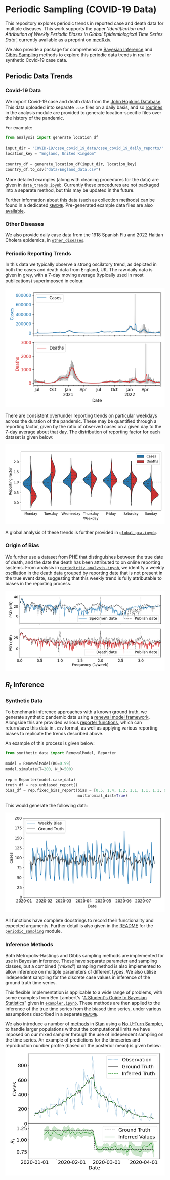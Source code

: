 # Periodic Sampling (COVID-19 Data)

This repository explores periodic trends in reported case and death data for multiple diseases. This work supports the paper '_Identification and Attribution of Weekly Periodic Biases in Global Epidemiological Time Series Data_', currently available as a preprint on [medRxiv](https://doi.org/10.1101/2023.06.13.23290903).

We also provide a package for comprehensive [Bayesian Inference](https://en.wikipedia.org/wiki/Bayesian_inference) and [Gibbs Sampling](https://en.wikipedia.org/wiki/Gibbs_sampling) methods to explore this periodic data trends in real or synthetic Covid-19 case data.


## Periodic Data Trends


### Covid-19 Data

We import Covid-19 case and death data from the [John Hopkins Database](https://coronavirus.jhu.edu/about). This data uploaded into separate `.csv` files on a daily basis, and so [routines](periodic_sampling/analysis/country_data.py) in the analysis module are provided to generate location-specific files over the history of the pandemic.

For example:

```python
from analysis import generate_location_df

input_dir = "COVID-19/csse_covid_19_data/csse_covid_19_daily_reports/"
location_key = "England, United Kingdom"

country_df = generate_location_df(input_dir, location_key)
country_df.to_csv("data/England_data.csv")
```

More detailed examples (along with cleaning procedures for the data) are given in [`data_trends.ipynb`](periodic_sampling/data_trends.ipynb).
Currently these procedures are not packaged into a separate method, but this may be updated in the future.

Further information about this data (such as collection methods) can be found in a dedicated [`README`](data/README.md). Pre-generated example data files are also [available](data).

### Other Diseases

We also provide daily case data from the 1918 Spanish Flu and 2022 Haitian Cholera epidemics, in [`other_diseases`](other_diseases/).

### Periodic Reporting Trends

In this data we typically observe a strong oscilatory trend, as depicted in both the cases and death data from England, UK. The raw daily data is given in grey, with a 7-day moving average (typically used in most publications) superimposed in colour.

![UK Covid Data](images/data_trends/daily_data_EnglandUnitedKingdom.png)

There are consistent over/under reporting trends on particular weekdays across the duration of the pandemic. These may be quantified through a reporting factor, given by the ratio of observed cases on a given day to the 7-day average about that day. The distribution of reporting factor for each dataset is given below:

![Weekday Bias Violin Plot](images/data_trends/daily_violin_EnglandUnitedKingdom.png)

A global analysis of these trends is further provided in [`global_pca.ipynb`](periodic_sampling/global_pca.ipynb).

### Origin of Bias

We further use a dataset from PHE that distinguishes between the true date of death, and the date the death has been attributed to on online reporting systems. From analysis in [`periodicity_analysis.ipynb`](UK_raw_data/periodicity_analysis.ipynb), we identify a weekly oscillation in the death data grouped by reporting date that is not present in the true event date, suggesting that this weekly trend is fully attributable to biases in the reporting process.

![Power Spectrum of UK PHE Data](images/uk_phe_data/daily_fft_cases_deaths.png)




## $R_{t}$ Inference

### Synthetic Data

To benchmark inference approaches with a known ground truth, we generate synthetic pandemic data using a [renewal model framework](periodic_sampling/synthetic_data/renewal_model.py). Alongside this are provided various [reporter functions](periodic_sampling/synthetic_data/biased_reporter.py), which can return/save this data in `.csv` format, as well as applying various reporting biases to replicate the trends described above.

An example of this process is given below:

```python
from synthetic_data import RenewalModel, Reporter

model = RenewalModel(R0=0.99)
model.simulate(T=200, N_0=500)

rep = Reporter(model.case_data)
truth_df = rep.unbiased_report()
bias_df = rep.fixed_bias_report(bias = [0.5, 1.4, 1.2, 1.1, 1.1, 1.1, 0.6],
                                multinomial_dist=True)
```

This would generate the following data:

![Synthetic Data Example](images/synthetic_data_examples/biased_output_T_200_N0_500.png)

All functions have complete docstrings to record their functionality and expected arguments. Further detail is also given in the [README](periodic_sampling/README.md) for the [`periodic_sampling`](periodic_sampling) module.

### Inference Methods

Both Metropolis-Hastings and Gibbs sampling methods are implemented for use in Bayesian inference. These have separate parameter and sampling classes, but a combined (_'mixed'_) sampling method is also implemented to allow inference on multiple parameters of different types. We also utilise independent sampling for the discrete case values in inference of the ground truth time series.

This flexible implementation is applicable to a wide range of problems, with some examples from Ben Lambert's "[A Student's Guide to Bayesian Statistics](https://study.sagepub.com/lambert)" given in [`exampler.ipynb`](periodic_sampling/sampling_methods/exampler.ipynb). These methods are then applied to the inference of the true time series from the biased time series, under various assumptions described in a separate [`README`](periodic_sampling/README.md).

We also introduce a number of [methods](stan_inference/) in [Stan](https://mc-stan.org/) using a [No U-Turn Sampler](https://arxiv.org/abs/1111.4246), to handle larger populations without the computational limits we have imposed on our mixed sampler through the use of independent sampling on the time series. An example of predictions for the timeseries and reproduction number profile (based on the posterior mean) is given below:
![Stan Example Example](stan_inference/full_model/stepped_profile/combined_series_poisson_T_100_N0_100_R0diff_0.2_It_5000_seed_41.png)